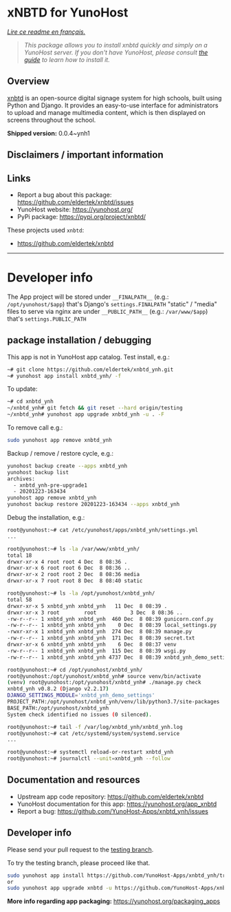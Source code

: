 <!--
N.B.: This README was automatically generated by https://github.com/YunoHost/apps/tree/master/tools/README-generator
It shall NOT be edited by hand.
-->

# xNBTD for YunoHost

*[Lire ce readme en français.](./README_fr.md)*

> *This package allows you to install xnbtd quickly and simply on a YunoHost server.
If you don't have YunoHost, please consult [the guide](https://yunohost.org/#/install) to learn how to install it.*

## Overview

[xnbtd](https://github.com/eldertek/xnbtd) is an open-source digital signage system for high schools, built using Python and Django. It provides an easy-to-use interface for administrators to upload and manage multimedia content, which is then displayed on screens throughout the school.


**Shipped version:** 0.0.4~ynh1
## Disclaimers / important information

## Links

* Report a bug about this package: https://github.com/eldertek/xnbtd/issues
* YunoHost website: https://yunohost.org/
* PyPi package: https://pypi.org/project/xnbtd/

These projects used `xnbtd`:

* https://github.com/eldertek/xnbtd

---

# Developer info

The App project will be stored under `__FINALPATH__` (e.g.: `/opt/yunohost/$app`) that's Django's `settings.FINALPATH`
"static" / "media" files to serve via nginx are under `__PUBLIC_PATH__` (e.g.: `/var/www/$app`) that's `settings.PUBLIC_PATH`

## package installation / debugging

This app is not in YunoHost app catalog. Test install, e.g.:
```bash
~# git clone https://github.com/eldertek/xnbtd_ynh.git
~# yunohost app install xnbtd_ynh/ -f
```
To update:
```bash
~# cd xnbtd_ynh
~/xnbtd_ynh# git fetch && git reset --hard origin/testing
~/xnbtd_ynh# yunohost app upgrade xnbtd_ynh -u . -F
```

To remove call e.g.:
```bash
sudo yunohost app remove xnbtd_ynh
```

Backup / remove / restore cycle, e.g.:
```bash
yunohost backup create --apps xnbtd_ynh
yunohost backup list
archives:
  - xnbtd_ynh-pre-upgrade1
  - 20201223-163434
yunohost app remove xnbtd_ynh
yunohost backup restore 20201223-163434 --apps xnbtd_ynh
```

Debug the installation, e.g.:
```bash
root@yunohost:~# cat /etc/yunohost/apps/xnbtd_ynh/settings.yml
...

root@yunohost:~# ls -la /var/www/xnbtd_ynh/
total 18
drwxr-xr-x 4 root root 4 Dec  8 08:36 .
drwxr-xr-x 6 root root 6 Dec  8 08:36 ..
drwxr-xr-x 2 root root 2 Dec  8 08:36 media
drwxr-xr-x 7 root root 8 Dec  8 08:40 static

root@yunohost:~# ls -la /opt/yunohost/xnbtd_ynh/
total 58
drwxr-xr-x 5 xnbtd_ynh xnbtd_ynh   11 Dec  8 08:39 .
drwxr-xr-x 3 root        root           3 Dec  8 08:36 ..
-rw-r--r-- 1 xnbtd_ynh xnbtd_ynh  460 Dec  8 08:39 gunicorn.conf.py
-rw-r--r-- 1 xnbtd_ynh xnbtd_ynh    0 Dec  8 08:39 local_settings.py
-rwxr-xr-x 1 xnbtd_ynh xnbtd_ynh  274 Dec  8 08:39 manage.py
-rw-r--r-- 1 xnbtd_ynh xnbtd_ynh  171 Dec  8 08:39 secret.txt
drwxr-xr-x 6 xnbtd_ynh xnbtd_ynh    6 Dec  8 08:37 venv
-rw-r--r-- 1 xnbtd_ynh xnbtd_ynh  115 Dec  8 08:39 wsgi.py
-rw-r--r-- 1 xnbtd_ynh xnbtd_ynh 4737 Dec  8 08:39 xnbtd_ynh_demo_settings.py

root@yunohost:~# cd /opt/yunohost/xnbtd_ynh/
root@yunohost:/opt/yunohost/xnbtd_ynh# source venv/bin/activate
(venv) root@yunohost:/opt/yunohost/xnbtd_ynh# ./manage.py check
xnbtd_ynh v0.8.2 (Django v2.2.17)
DJANGO_SETTINGS_MODULE='xnbtd_ynh_demo_settings'
PROJECT_PATH:/opt/yunohost/xnbtd_ynh/venv/lib/python3.7/site-packages
BASE_PATH:/opt/yunohost/xnbtd_ynh
System check identified no issues (0 silenced).

root@yunohost:~# tail -f /var/log/xnbtd_ynh/xnbtd_ynh.log
root@yunohost:~# cat /etc/systemd/system/systemd.service
...

root@yunohost:~# systemctl reload-or-restart xnbtd_ynh
root@yunohost:~# journalctl --unit=xnbtd_ynh --follow
```

## Documentation and resources

* Upstream app code repository: <https://github.com/eldertek/xnbtd>
* YunoHost documentation for this app: <https://yunohost.org/app_xnbtd>
* Report a bug: <https://github.com/YunoHost-Apps/xnbtd_ynh/issues>

## Developer info

Please send your pull request to the [testing branch](https://github.com/YunoHost-Apps/xnbtd_ynh/tree/testing).

To try the testing branch, please proceed like that.

``` bash
sudo yunohost app install https://github.com/YunoHost-Apps/xnbtd_ynh/tree/testing --debug
or
sudo yunohost app upgrade xnbtd -u https://github.com/YunoHost-Apps/xnbtd_ynh/tree/testing --debug
```

**More info regarding app packaging:** <https://yunohost.org/packaging_apps>
